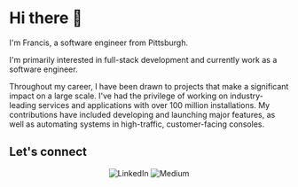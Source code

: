 # Hi there 👋

I'm Francis, a software engineer from Pittsburgh.

I'm primarily interested in full-stack development and currently work as a software engineer.

Throughout my career, I have been drawn to projects that make a significant impact on a large scale. I've had the privilege of working on industry-leading services and applications with over 100 million installations. My contributions have included developing and launching major features, as well as automating systems in high-traffic, customer-facing consoles.

## Let's connect

<p align="center">
  <a href="https://www.linkedin.com/in/francis360/" target="_blank" style="text-decoration: none; border: none; margin: 0; padding: 0;">
    <img src="https://img.shields.io/badge/LINKEDIN-0A66C2?style=for-the-badge&logo=linkedin&logoColor=white" alt="LinkedIn" style="border: none; margin: 0;">
  </a>
  <a href="https://medium.com/@francis220" target="_blank" style="text-decoration: none; border: none; margin: 0; padding: 0;">
    <img src="https://img.shields.io/badge/PERSONAL%20WEBSITE-000000?style=for-the-badge&logo=medium&logoColor=white" alt="Medium" style="border: none; margin: 0;">
  </a>
</p>

